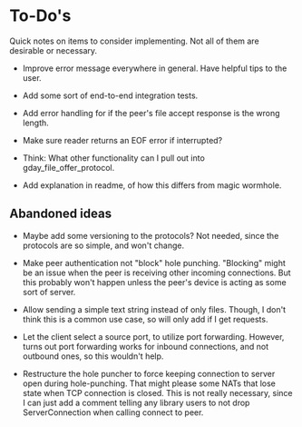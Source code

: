 # To-Do's
Quick notes on items to consider implementing.
Not all of them are desirable or necessary.

- Improve error message everywhere in general. Have helpful tips to the user.

- Add some sort of end-to-end integration tests.

- Add error handling for if the peer's file accept response is the wrong length.

- Make sure reader returns an EOF error if interrupted?

- Think: What other functionality can I pull out into gday_file_offer_protocol.

- Add explanation in readme, of how this differs from magic wormhole.

## Abandoned ideas

- Maybe add some versioning to the protocols?
  Not needed, since the protocols are so simple, and won't change.

- Make peer authentication not "block" hole punching.
  "Blocking" might be an issue when the peer is receiving other
  incoming connections. But this probably won't happen unless
  the peer's device is acting as some sort of server.

- Allow sending a simple text string instead of only files.
  Though, I don't think this is a common use case, so will only
  add if I get requests.

- Let the client select a source port, to utilize port forwarding.
  However, turns out port forwarding works for inbound connections,
  and not outbound ones, so this wouldn't help.

- Restructure the hole puncher to force keeping connection to server open
  during hole-punching. That might please some NATs that lose state when TCP connection is closed.
  This is not really necessary, since I can just add a comment
  telling any library users to not drop ServerConnection when calling connect to peer.